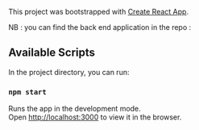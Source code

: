 This project was bootstrapped with [Create React App](https://github.com/facebook/create-react-app).

NB : you can find the  back end application in the repo : 
## Available Scripts

In the project directory, you can run:
### `npm start`
Runs the app in the development mode.<br />
Open [http://localhost:3000](http://localhost:3000) to view it in the browser.


